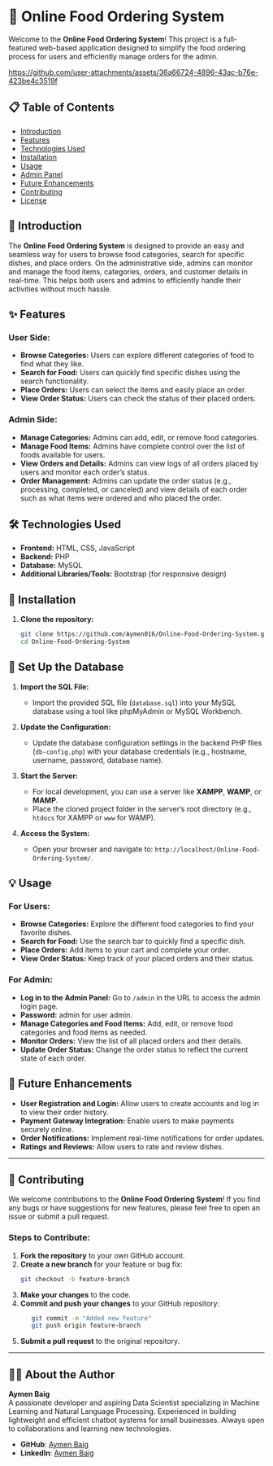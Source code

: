 #  <h1> 🍔 Online Food Ordering System</h1>

Welcome to the **Online Food Ordering System**! This project is a full-featured web-based application designed to simplify the food ordering process for users and efficiently manage orders for the admin.

https://github.com/user-attachments/assets/36a66724-4896-43ac-b76e-423be4c3519f





## <h2> 📋 Table of Contents</h2>
- [Introduction](#introduction)
- [Features](#features)
- [Technologies Used](#technologies-used)
- [Installation](#installation)
- [Usage](#usage)
- [Admin Panel](#admin-panel)
- [Future Enhancements](#future-enhancements)
- [Contributing](#contributing)
- [License](#license)

## <h2> 📝 Introduction</h2>

The **Online Food Ordering System** is designed to provide an easy and seamless way for users to browse food categories, search for specific dishes, and place orders. On the administrative side, admins can monitor and manage the food items, categories, orders, and customer details in real-time. This helps both users and admins to efficiently handle their activities without much hassle.

## <h2> ✨ Features</h2>

### <h3>User Side:</h3>
- **Browse Categories:** Users can explore different categories of food to find what they like.
- **Search for Food:** Users can quickly find specific dishes using the search functionality.
- **Place Orders:** Users can select the items and easily place an order.
- **View Order Status:** Users can check the status of their placed orders.

### <h3>Admin Side:</h3>
- **Manage Categories:** Admins can add, edit, or remove food categories.
- **Manage Food Items:** Admins have complete control over the list of foods available for users.
- **View Orders and Details:** Admins can view logs of all orders placed by users and monitor each order’s status.
- **Order Management:** Admins can update the order status (e.g., processing, completed, or canceled) and view details of each order such as what items were ordered and who placed the order.

##  <h2> 🛠️ Technologies Used</h2>

- **Frontend:** HTML, CSS, JavaScript
- **Backend:** PHP 
- **Database:** MySQL
- **Additional Libraries/Tools:** Bootstrap (for responsive design)

##  <h2> 🚀 Installation</h2>

1. **Clone the repository:**
   ```bash
   git clone https://github.com/Aymen016/Online-Food-Ordering-System.git
   cd Online-Food-Ordering-System
   
##  <h2> 📂 Set Up the Database</h2>

1. **Import the SQL File:**
   - Import the provided SQL file (`database.sql`) into your MySQL database using a tool like phpMyAdmin or MySQL Workbench.

2. **Update the Configuration:**
   - Update the database configuration settings in the backend PHP files (`db-config.php`) with your database credentials (e.g., hostname, username, password, database name).

3. **Start the Server:**
   - For local development, you can use a server like **XAMPP**, **WAMP**, or **MAMP**.
   - Place the cloned project folder in the server’s root directory (e.g., `htdocs` for XAMPP or `www` for WAMP).

4. **Access the System:**
   - Open your browser and navigate to: `http://localhost/Online-Food-Ordering-System/`.

## <h2> 💡 Usage</h2>

### <h3>For Users:</h3>
- **Browse Categories:** Explore the different food categories to find your favorite dishes.
- **Search for Food:** Use the search bar to quickly find a specific dish.
- **Place Orders:** Add items to your cart and complete your order.
- **View Order Status:** Keep track of your placed orders and their status.

### <h3>For Admin:</h3>
- **Log in to the Admin Panel:** Go to `/admin` in the URL to access the admin login page.
- **Password:** admin for user admin.
- **Manage Categories and Food Items:** Add, edit, or remove food categories and food items as needed.
- **Monitor Orders:** View the list of all placed orders and their details.
- **Update Order Status:** Change the order status to reflect the current state of each order.

## <h2> 🎯 Future Enhancements</h2>

- **User Registration and Login:** Allow users to create accounts and log in to view their order history.
- **Payment Gateway Integration:** Enable users to make payments securely online.
- **Order Notifications:** Implement real-time notifications for order updates.
- **Ratings and Reviews:** Allow users to rate and review dishes.

---
## <h2>  🤝 Contributing</h2>

We welcome contributions to the **Online Food Ordering System**! If you find any bugs or have suggestions for new features, please feel free to open an issue or submit a pull request.

### <h3>Steps to Contribute:</h3>
1. **Fork the repository** to your own GitHub account.
2. **Create a new branch** for your feature or bug fix:
   ```bash
   git checkout -b feature-branch
3. **Make your changes** to the code.
4. **Commit and push your changes** to your GitHub repository:
   ```bash
      git commit -m "Added new feature"
      git push origin feature-branch
5. **Submit a pull request** to the original repository.

---

## 👨‍💻 About the Author

**Aymen Baig**  
A passionate developer and aspiring Data Scientist specializing in Machine Learning and Natural Language Processing. Experienced in building lightweight and efficient chatbot systems for small businesses. Always open to collaborations and learning new technologies.

- **GitHub**: [Aymen Baig](https://github.com/Aymen016/)
- **LinkedIn**: [Aymen Baig](https://www.linkedin.com/in/aymen-baig-700a06284/)

